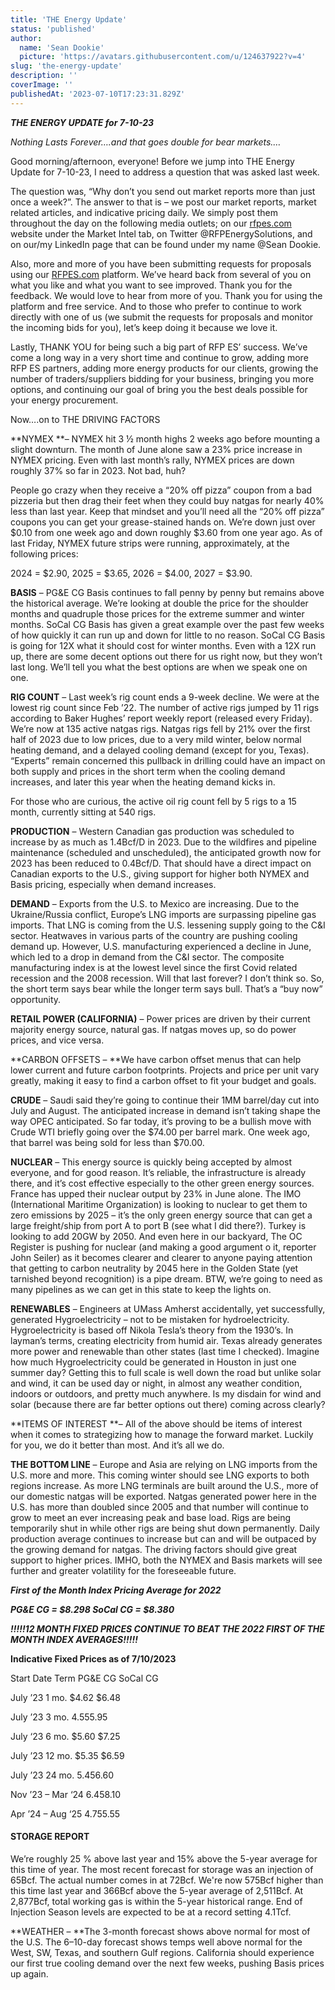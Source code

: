 ```yaml
---
title: 'THE Energy Update'
status: 'published'
author:
  name: 'Sean Dookie'
  picture: 'https://avatars.githubusercontent.com/u/124637922?v=4'
slug: 'the-energy-update'
description: ''
coverImage: ''
publishedAt: '2023-07-10T17:23:31.829Z'
---
```


***THE ENERGY UPDATE for 7-10-23***

*Nothing Lasts Forever….and that goes double for bear markets.…*

Good morning/afternoon, everyone! Before we jump into THE Energy Update for 7-10-23, I need to address a question that was asked last week.

The question was, “Why don’t you send out market reports more than just once a week?”. The answer to that is – we post our market reports, market related articles, and indicative pricing daily. We simply post them throughout the day on the following media outlets; on our [rfpes.com](http://rfpes.com) website under the Market Intel tab, on Twitter @RFPEnergySolutions, and on our/my LinkedIn page that can be found under my name @Sean Dookie.

Also, more and more of you have been submitting requests for proposals using our [RFPES.com](http://RFPES.com) platform. We’ve heard back from several of you on what you like and what you want to see improved. Thank you for the feedback. We would love to hear from more of you. Thank you for using the platform and free service. And to those who prefer to continue to work directly with one of us (we submit the requests for proposals and monitor the incoming bids for you), let’s keep doing it because we love it.

Lastly, THANK YOU for being such a big part of RFP ES’ success. We’ve come a long way in a very short time and continue to grow, adding more RFP ES partners, adding more energy products for our clients, growing the number of traders/suppliers bidding for your business, bringing you more options, and continuing our goal of bring you the best deals possible for your energy procurement.

Now….on to THE DRIVING FACTORS

\*\*NYMEX \*\*– NYMEX hit 3 ½ month highs 2 weeks ago before mounting a slight downturn. The month of June alone saw a 23% price increase in NYMEX pricing. Even with last month’s rally, NYMEX prices are down roughly 37% so far in 2023. Not bad, huh?

People go crazy when they receive a “20% off pizza” coupon from a bad pizzeria but then drag their feet when they could buy natgas for nearly 40% less than last year. Keep that mindset and you’ll need all the “20% off pizza” coupons you can get your grease-stained hands on. We’re down just over $0.10 from one week ago and down roughly $3.60 from one year ago. As of last Friday, NYMEX future strips were running, approximately, at the following prices:

2024 = $2.90, 2025 = $3.65, 2026 = $4.00, 2027 = $3.90.

**BASIS** – PG&E CG Basis continues to fall penny by penny but remains above the historical average. We’re looking at double the price for the shoulder months and quadruple those prices for the extreme summer and winter months. SoCal CG Basis has given a great example over the past few weeks of how quickly it can run up and down for little to no reason. SoCal CG Basis is going for 12X what it should cost for winter months. Even with a 12X run up, there are some decent options out there for us right now, but they won’t last long. We’ll tell you what the best options are when we speak one on one.

**RIG COUNT** – Last week’s rig count ends a 9-week decline. We were at the lowest rig count since Feb ’22. The number of active rigs jumped by 11 rigs according to Baker Hughes’ report weekly report (released every Friday). We’re now at 135 active natgas rigs. Natgas rigs fell by 21% over the first half of 2023 due to low prices, due to a very mild winter, below normal heating demand, and a delayed cooling demand (except for you, Texas). “Experts” remain concerned this pullback in drilling could have an impact on both supply and prices in the short term when the cooling demand increases, and later this year when the heating demand kicks in.

For those who are curious, the active oil rig count fell by 5 rigs to a 15 month, currently sitting at 540 rigs.

**PRODUCTION** – Western Canadian gas production was scheduled to increase by as much as 1.4Bcf/D in 2023. Due to the wildfires and pipeline maintenance (scheduled and unscheduled), the anticipated growth now for 2023 has been reduced to 0.4Bcf/D. That should have a direct impact on Canadian exports to the U.S., giving support for higher both NYMEX and Basis pricing, especially when demand increases.

**DEMAND** – Exports from the U.S. to Mexico are increasing. Due to the Ukraine/Russia conflict, Europe’s LNG imports are surpassing pipeline gas imports. That LNG is coming from the U.S. lessening supply going to the C&I sector. Heatwaves in various parts of the country are pushing cooling demand up. However, U.S. manufacturing experienced a decline in June, which led to a drop in demand from the C&I sector. The composite manufacturing index is at the lowest level since the first Covid related recession and the 2008 recession. Will that last forever? I don’t think so. So, the short term says bear while the longer term says bull. That’s a “buy now” opportunity.

**RETAIL POWER (CALIFORNIA)** – Power prices are driven by their current majority energy source, natural gas. If natgas moves up, so do power prices, and vice versa.

\*\*CARBON OFFSETS – \*\*We have carbon offset menus that can help lower current and future carbon footprints. Projects and price per unit vary greatly, making it easy to find a carbon offset to fit your budget and goals.

**CRUDE** – Saudi said they’re going to continue their 1MM barrel/day cut into July and August. The anticipated increase in demand isn’t taking shape the way OPEC anticipated. So far today, it’s proving to be a bullish move with Crude WTI briefly going over the $74.00 per barrel mark. One week ago, that barrel was being sold for less than $70.00.

**NUCLEAR** – This energy source is quickly being accepted by almost everyone, and for good reason. It’s reliable, the infrastructure is already there, and it’s cost effective especially to the other green energy sources. France has upped their nuclear output by 23% in June alone. The IMO (International Maritime Organization) is looking to nuclear to get them to zero emissions by 2025 – it’s the only green energy source that can get a large freight/ship from port A to port B (see what I did there?). Turkey is looking to add 20GW by 2050. And even here in our backyard, The OC Register is pushing for nuclear (and making a good argument o it, reporter John Seiler) as it becomes clearer and clearer to anyone paying attention that getting to carbon neutrality by 2045 here in the Golden State (yet tarnished beyond recognition) is a pipe dream. BTW, we’re going to need as many pipelines as we can get in this state to keep the lights on.

**RENEWABLES** – Engineers at UMass Amherst accidentally, yet successfully, generated Hygroelectricity – not to be mistaken for hydroelectricity. Hygroelectricity is based off Nikola Tesla’s theory from the 1930’s. In layman’s terms, creating electricity from humid air. Texas already generates more power and renewable than other states (last time I checked). Imagine how much Hygroelectricity could be generated in Houston in just one summer day? Getting this to full scale is well down the road but unlike solar and wind, it can be used day or night, in almost any weather condition, indoors or outdoors, and pretty much anywhere. Is my disdain for wind and solar (because there are far better options out there) coming across clearly?

\*\*ITEMS OF INTEREST \*\*– All of the above should be items of interest when it comes to strategizing how to manage the forward market. Luckily for you, we do it better than most. And it’s all we do.

**THE BOTTOM LINE** – Europe and Asia are relying on LNG imports from the U.S. more and more. This coming winter should see LNG exports to both regions increase. As more LNG terminals are built around the U.S., more of our domestic natgas will be exported. Natgas generated power here in the U.S. has more than doubled since 2005 and that number will continue to grow to meet an ever increasing peak and base load. Rigs are being temporarily shut in while other rigs are being shut down permanently. Daily production average continues to increase but can and will be outpaced by the growing demand for natgas. The driving factors should give great support to higher prices. IMHO, both the NYMEX and Basis markets will see further and greater volatility for the foreseeable future.

***First of the Month Index Pricing Average for 2022***

***PG&E CG = $8.298 SoCal CG = $8.380***

***!!!!!12 MONTH FIXED PRICES CONTINUE TO BEAT THE 2022 FIRST OF THE MONTH INDEX AVERAGES!!!!!***

**Indicative Fixed Prices as of 7/10/2023**

Start Date Term PG&E CG SoCal CG

July ’23 1 mo. $4.62 $6.48

July ’23 3 mo. $4.55 $5.95

July ‘23 6 mo. $5.60 $7.25

July ’23 12 mo. $5.35 $6.59

July ’23 24 mo. $5.45 $6.60

Nov ’23 – Mar ‘24 $6.45 $8.10

Apr ’24 – Aug ‘25 $4.75 $5.55

#### **STORAGE REPORT**

We’re roughly 25 % above last year and 15% above the 5-year average for this time of year. The most recent forecast for storage was an injection of 65Bcf. The actual number comes in at 72Bcf. We're now 575Bcf higher than this time last year and 366Bcf above the 5-year average of 2,511Bcf. At 2,877Bcf, total working gas is within the 5-year historical range. End of Injection Season levels are expected to be at a record setting 4.1Tcf.

\*\*WEATHER – \*\*The 3-month forecast shows above normal for most of the U.S. The 6–10-day forecast shows temps well above normal for the West, SW, Texas, and southern Gulf regions. California should experience our first true cooling demand over the next few weeks, pushing Basis prices up again.

